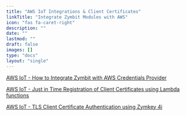 ```yaml
---
title: "AWS IoT Integrations & Client Certificates"
linkTitle: "Integrate Zymbit Modules with AWS"
icon: "fas fa-caret-right"
description: ""
date: ""
lastmod: ""
draft: false
images: []
type: "docs"
layout: "single"
---
```



<p><a href="https://docs.zymbit.com/how-to/aws-iot/integrate/">AWS IoT - How to Integrate Zymbit with AWS Credentials Provider</a></p>
<p><a href="https://docs.zymbit.com/how-to/aws-iot/jitr/">AWS IoT - Just in Time Registration of Client Certificates using Lambda functions</a></p>
<p><a href="https://docs.zymbit.com/how-to/aws-iot/tls/">AWS IoT - TLS Client Certificate Authentication using Zymkey 4i</a></p>
